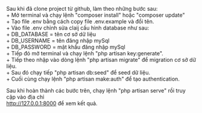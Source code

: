 Sau khi đã clone project từ github, làm theo những bước sau:<br>
	+ Mở terminal và chạy lệnh "composer install" hoặc "composer update"<br>
	+ Tạo file .env bằng cách copy file .env.example và đổi tên.<br>
	+ Vào file .env chỉnh sửa claij cấu hình database như sau:<br>
		+ DB_DATABASE = tên cơ sở dữ liệu<br>
		+ DB_USERNAME = tên đăng nhập mySql<br>
		+ DB_PASSWORD = mật khẩu đăng nhập mySql<br>
	+ Tiếp đó mở terminal và chạy lệnh "php artisan key:generate".<br>
	+ Tiếp theo nhập vào dòng lệnh "php artisan migrate" để migration cơ sở dữ liệu.<br>
	+ Sau đó chạy tiếp "php artisan db:seed" để seed dữ liệu.<br>
	+ Cuối cùng chạy lệnh "php artisan make:auth" để tạo authentication.<br>

Sau khi hoàn thành các bước trên, chạy lệnh "php artisan serve" rồi truy cập vào địa chỉ<br>
http://127.0.0.1:8000 để xem kết quả.<br>
